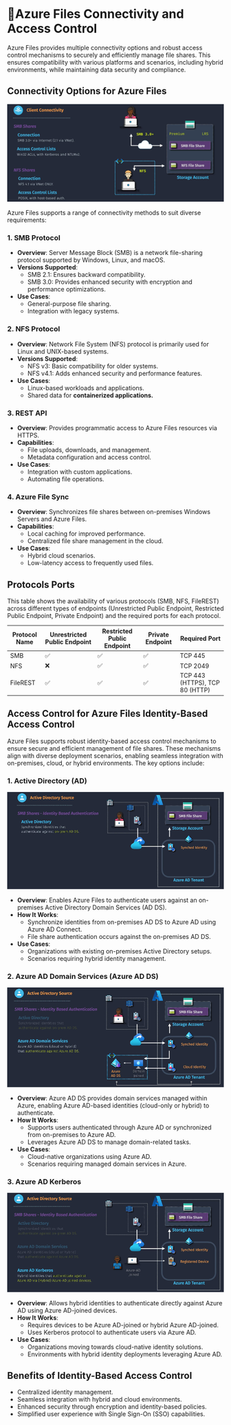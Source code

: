 # 🔞Azure Files Connectivity and Access Control

Azure Files provides multiple connectivity options and robust access control mechanisms to securely and efficiently manage file shares. This ensures compatibility with various platforms and scenarios, including hybrid environments, while maintaining data security and compliance.

## Connectivity Options for Azure Files

![Azure Files Client Connectivity](images/az-files-client-conn.png)

Azure Files supports a range of connectivity methods to suit diverse requirements:

### 1. **SMB Protocol**

- **Overview**: Server Message Block (SMB) is a network file-sharing protocol supported by Windows, Linux, and macOS.
- **Versions Supported**:
  - SMB 2.1: Ensures backward compatibility.
  - SMB 3.0: Provides enhanced security with encryption and performance optimizations.
- **Use Cases**:
  - General-purpose file sharing.
  - Integration with legacy systems.

### 2. **NFS Protocol**

- **Overview**: Network File System (NFS) protocol is primarily used for Linux and UNIX-based systems.
- **Versions Supported**:
  - NFS v3: Basic compatibility for older systems.
  - NFS v4.1: Adds enhanced security and performance features.
- **Use Cases**:
  - Linux-based workloads and applications.
  - Shared data for **containerized applications.**

### 3. **REST API**

- **Overview**: Provides programmatic access to Azure Files resources via HTTPS.
- **Capabilities**:
  - File uploads, downloads, and management.
  - Metadata configuration and access control.
- **Use Cases**:
  - Integration with custom applications.
  - Automating file operations.

### 4. **Azure File Sync**

- **Overview**: Synchronizes file shares between on-premises Windows Servers and Azure Files.
- **Capabilities**:
  - Local caching for improved performance.
  - Centralized file share management in the cloud.
- **Use Cases**:
  - Hybrid cloud scenarios.
  - Low-latency access to frequently used files.

## Protocols Ports

This table shows the availability of various protocols (SMB, NFS, FileREST) across different types of endpoints (Unrestricted Public Endpoint, Restricted Public Endpoint, Private Endpoint) and the required ports for each protocol.

| Protocol Name | Unrestricted Public Endpoint | Restricted Public Endpoint | Private Endpoint | Required Port                  |
| ------------- | ---------------------------- | -------------------------- | ---------------- | ------------------------------ |
| SMB           | ✅                           | ✅                         | ✅               | TCP 445                        |
| NFS           | ❌                           | ✅                         | ✅               | TCP 2049                       |
| FileREST      | ✅                           | ✅                         | ✅               | TCP 443 (HTTPS), TCP 80 (HTTP) |

## Access Control for Azure Files Identity-Based Access Control

Azure Files supports robust identity-based access control mechanisms to ensure secure and efficient management of file shares. These mechanisms align with diverse deployment scenarios, enabling seamless integration with on-premises, cloud, or hybrid environments. The key options include:

### 1. **Active Directory (AD)**

![alt text](images/az-files-acl-1.png)

- **Overview**: Enables Azure Files to authenticate users against an on-premises Active Directory Domain Services (AD DS).
- **How It Works**:
  - Synchronize identities from on-premises AD DS to Azure AD using Azure AD Connect.
  - File share authentication occurs against the on-premises AD DS.
- **Use Cases**:
  - Organizations with existing on-premises Active Directory setups.
  - Scenarios requiring hybrid identity management.

### 2. **Azure AD Domain Services (Azure AD DS)**

![alt text](images/az-files-acl-2.png)

- **Overview**: Azure AD DS provides domain services managed within Azure, enabling Azure AD-based identities (cloud-only or hybrid) to authenticate.
- **How It Works**:
  - Supports users authenticated through Azure AD or synchronized from on-premises to Azure AD.
  - Leverages Azure AD DS to manage domain-related tasks.
- **Use Cases**:
  - Cloud-native organizations using Azure AD.
  - Scenarios requiring managed domain services in Azure.

### 3. **Azure AD Kerberos**

![alt text](images/az-files-acl-3.png)

- **Overview**: Allows hybrid identities to authenticate directly against Azure AD using Azure AD-joined devices.
- **How It Works**:
  - Requires devices to be Azure AD-joined or hybrid Azure AD-joined.
  - Uses Kerberos protocol to authenticate users via Azure AD.
- **Use Cases**:
  - Organizations moving towards cloud-native identity solutions.
  - Environments with hybrid identity deployments leveraging Azure AD.

## Benefits of Identity-Based Access Control

- Centralized identity management.
- Seamless integration with hybrid and cloud environments.
- Enhanced security through encryption and identity-based policies.
- Simplified user experience with Single Sign-On (SSO) capabilities.
